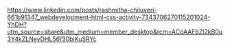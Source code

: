https://www.linkedin.com/posts/rashmitha-chiluveri-661b91347_webdevelopment-html-css-activity-7343706270115201024-YhDH?utm_source=share&utm_medium=member_desktop&rcm=ACoAAFbZl2kB0u3Y4kZLNeyDHL56f30biKuSRYc
